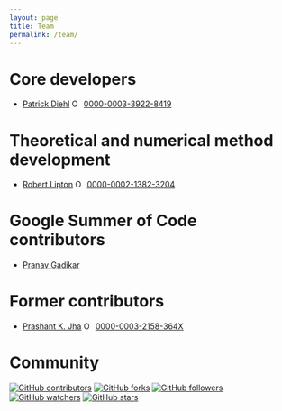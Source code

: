 ```yaml
---
layout: page
title: Team
permalink: /team/
---
```


# Core developers

* [Patrick Diehl](https://www.diehlpk.de) <a itemprop="sameAs" content="https://orcid.org/0000-0003-3922-8419" href="https://orcid.org/0000-0003-3922-8419" target="orcid.widget" rel="noopener noreferrer" style="vertical-align:top;"><img src="https://orcid.org/sites/default/files/images/orcid_16x16.png" style="width:1em;margin-right:.5em;" alt="ORCID iD icon">0000-0003-3922-8419</a>

# Theoretical and numerical method development

* [Robert Lipton](https://www.math.lsu.edu/~lipton/index.html) <a itemprop="sameAs" content="0000-0002-1382-3204" href="http://orcid.org/0000-0002-1382-3204" target="orcid.widget" rel="noopener noreferrer" style="vertical-align:top;"><img src="https://orcid.org/sites/default/files/images/orcid_16x16.png" style="width:1em;margin-right:.5em;" alt="ORCID iD icon">0000-0002-1382-3204</a> 

# Google Summer of Code contributors

* [Pranav Gadikar](https://www.linkedin.com/in/pranav-gadikar-2a0a21143/)

# Former contributors

* [Prashant K. Jha](https://www.math.lsu.edu/~jha/) <a itemprop="sameAs" content="https://orcid.org/0000-0003-2158-364X" href="https://orcid.org/0000-0003-2158-364X" target="orcid.widget" rel="noopener noreferrer" style="vertical-align:top;"><img src="https://orcid.org/sites/default/files/images/orcid_16x16.png" style="width:1em;margin-right:.5em;" alt="ORCID iD icon">0000-0003-2158-364X</a> 


# Community


[![GitHub contributors](https://img.shields.io/github/contributors/PeriHPX/PeriHPX.svg)](https://GitHub.com/PeriHPX/PeriHPX/graphs/contributors/) [![GitHub forks](https://img.shields.io/github/forks/PeriHPX/PeriHPX.svg?style=social&label=Fork&maxAge=2592000)](https://GitHub.com/PeriHPX/PeriHPX/network/) [![GitHub followers](https://img.shields.io/github/followers/PeriHPX.svg?style=social&label=Follow&maxAge=2592000)](https://github.com/PeriHPX?tab=followers) [![GitHub watchers](https://img.shields.io/github/watchers/PeriHPX/PeriHPX.svg?style=social&label=Watch&maxAge=2592000)](https://GitHub.com/PeriHPX/PeriHPX/watchers/) [![GitHub stars](https://img.shields.io/github/stars/PeriHPX/PeriHPX.svg?style=social&label=Star&maxAge=2592000)](https://GitHub.com/PeriHPX/PeriHPX/stargazers/)
